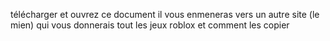 télécharger et ouvrez ce document il vous enmeneras vers un autre site (le mien) qui vous donnerais tout les jeux roblox et comment les copier
